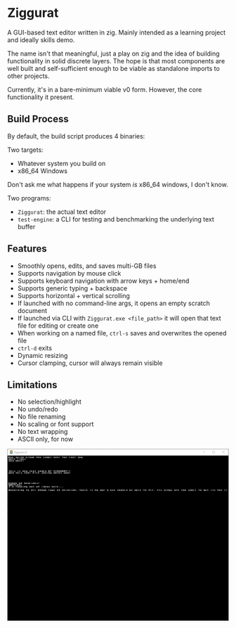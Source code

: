 # Ziggurat
A GUI-based text editor written in zig. Mainly intended as a learning project and ideally skills demo.

The name isn't that meaningful, just a play on zig and the idea of building functionality in solid discrete layers. The hope is that most components are well built and self-sufficient enough to be viable as standalone imports to other projects. 

Currently, it's in a bare-minimum viable v0 form. However, the core functionality it present.

## Build Process

By default, the build script produces 4 binaries:

Two targets:
- Whatever system you build on
- x86_64 Windows

Don't ask me what happens if your system *is* x86_64 windows, I don't know.

Two programs:
- `Ziggurat`: the actual text editor
- `test-engine`: a CLI for testing and benchmarking the underlying text buffer

## Features

- Smoothly opens, edits, and saves multi-GB files
- Supports navigation by mouse click
- Supports keyboard navigation with arrow keys + home/end
- Supports generic typing + backspace
- Supports horizontal + vertical scrolling
- If launched with no command-line args, it opens an empty scratch document
- If launched via CLI with `Ziggurat.exe <file_path>` it will open that text file for editing or create one
- When working on a named file, `ctrl-s` saves and overwrites the opened file
- `ctrl-d` exits
- Dynamic resizing
- Cursor clamping, cursor will always remain visible

## Limitations

- No selection/highlight
- No undo/redo
- No file renaming
- No scaling or font support
- No text wrapping
- ASCII only, for now

![alt text](image.png)